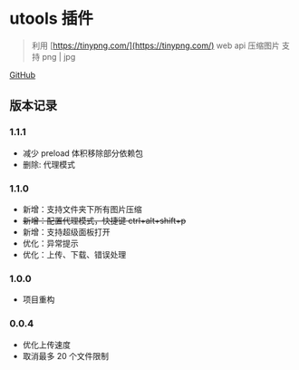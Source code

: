 # utools 插件

> 利用 [https://tinypng.com/](https://tinypng.com/) web api 压缩图片 支持 png | jpg

[GitHub](https://github.com/csj8520/utools-plugin-tinypng/)

## 版本记录

### 1.1.1
- 减少 preload 体积移除部分依赖包
- 删除: 代理模式


### 1.1.0

- 新增：支持文件夹下所有图片压缩
- ~~新增：配置代理模式，快捷键 ctrl+alt+shift+p~~
- 新增：支持超级面板打开
- 优化：异常提示
- 优化：上传、下载、错误处理


### 1.0.0

- 项目重构

### 0.0.4

- 优化上传速度
- 取消最多 20 个文件限制
